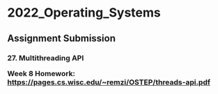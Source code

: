 # 2022_Operating_Systems
## Assignment Submission
<h3> 27. Multithreading API
  
  Week 8 Homework:
  <url>https://pages.cs.wisc.edu/~remzi/OSTEP/threads-api.pdf</url>
  </h3>
